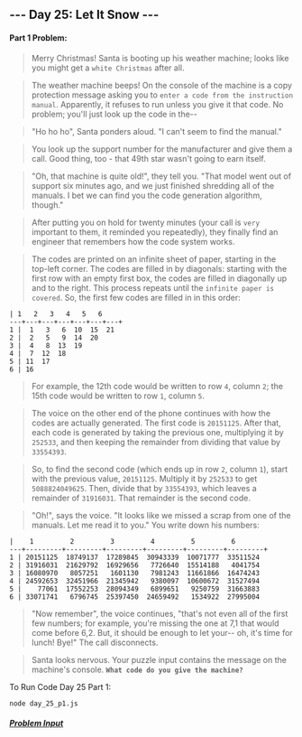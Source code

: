 ## --- Day 25: Let It Snow ---

#### Part 1 Problem:

> Merry Christmas! Santa is booting up his weather machine; looks like you might get a `white Christmas` after all.

> The weather machine beeps! On the console of the machine is a copy protection message asking you to `enter a code from the instruction manual`. Apparently, it refuses to run unless you give it that code. No problem; you'll just look up the code in the--

> "Ho ho ho", Santa ponders aloud. "I can't seem to find the manual."

> You look up the support number for the manufacturer and give them a call. Good thing, too - that 49th star wasn't going to earn itself.

> "Oh, that machine is quite old!", they tell you. "That model went out of support six minutes ago, and we just finished shredding all of the manuals. I bet we can find you the code generation algorithm, though."

> After putting you on hold for twenty minutes (your call is `very` important to them, it reminded you repeatedly), they finally find an engineer that remembers how the code system works.

> The codes are printed on an infinite sheet of paper, starting in the top-left corner. The codes are filled in by diagonals: starting with the first row with an empty first box, the codes are filled in diagonally up and to the right. This process repeats until the `infinite paper is covered`. So, the first few codes are filled in in this order:
```
| 1   2   3   4   5   6  
---+---+---+---+---+---+---+
1 |  1   3   6  10  15  21
2 |  2   5   9  14  20
3 |  4   8  13  19
4 |  7  12  18
5 | 11  17
6 | 16
```

> For example, the 12th code would be written to row `4`, column `2`; the 15th code would be written to row `1`, column `5`.

> The voice on the other end of the phone continues with how the codes are actually generated. The first code is `20151125`. After that, each code is generated by taking the previous one, multiplying it by `252533`, and then keeping the remainder from dividing that value by `33554393`.

> So, to find the second code (which ends up in row `2`, column `1`), start with the previous value, `20151125`. Multiply it by `252533` to get `5088824049625`. Then, divide that by `33554393`, which leaves a remainder of `31916031`. That remainder is the second code.

> "Oh!", says the voice. "It looks like we missed a scrap from one of the manuals. Let me read it to you." You write down his numbers:
```
|    1         2         3         4         5         6
---+---------+---------+---------+---------+---------+---------+
1 | 20151125  18749137  17289845  30943339  10071777  33511524
2 | 31916031  21629792  16929656   7726640  15514188   4041754
3 | 16080970   8057251   1601130   7981243  11661866  16474243
4 | 24592653  32451966  21345942   9380097  10600672  31527494
5 |    77061  17552253  28094349   6899651   9250759  31663883
6 | 33071741   6796745  25397450  24659492   1534922  27995004
```
> "Now remember", the voice continues, "that's not even all of the first few numbers; for example, you're missing the one at 7,1 that would come before 6,2. But, it should be enough to let your-- oh, it's time for lunch! Bye!" The call disconnects.

> Santa looks nervous. Your puzzle input contains the message on the machine's console.
**`What code do you give the machine?`**

To Run Code Day 25 Part 1:
```
node day_25_p1.js
```


##### [Problem Input](./sample_input.txt)
